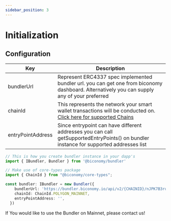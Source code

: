 ```yaml
---
sidebar_position: 3
---
```

# Initialization

## Configuration
| Key                | Description |
| -------------------| ------------- |
| bundlerUrl         | Represent ERC4337 spec implemented bundler url. you can get one from biconomy dashboard. Alternatively you can supply any of your preferred|
| chainId            | This represents the network your smart wallet transactions will be conducted on. [Click here for supported Chains ](/docs/supportedchains/)|
| entryPointAddress  | Since entrypoint can have different addresses you can call getSupportedEntryPoints() on bundler instance for supported addresses list|

```typescript
// This is how you create bundler instance in your dapp's
import { IBundler, Bundler } from '@biconomy/bundler'

// Make use of core-types package
import { ChainId } from "@biconomy/core-types";

const bundler: IBundler = new Bundler({
    bundlerUrl: 'https://bundler.biconomy.io/api/v2/{CHAINID}/nJPK7B3ru.dd7f7861-190d-41bd-af80-6877f74b8f44',      
    chainId: ChainId.POLYGON_MAINNET,
    entryPointAddress: '',
  })
```

If You would like to use the Bundler on Mainnet, please contact us!